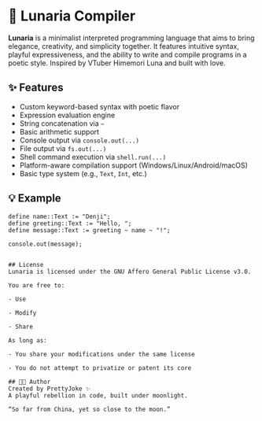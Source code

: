 # 🌙 Lunaria Compiler

**Lunaria** is a minimalist interpreted programming language that aims to bring elegance, creativity, and simplicity together. It features intuitive syntax, playful expressiveness, and the ability to write and compile programs in a poetic style. Inspired by VTuber Himemori Luna and built with love.

## ✨ Features

- Custom keyword-based syntax with poetic flavor
- Expression evaluation engine
- String concatenation via `~`
- Basic arithmetic support
- Console output via `console.out(...)`
- File output via `fs.out(...)`
- Shell command execution via `shell.run(...)`
- Platform-aware compilation support (Windows/Linux/Android/macOS)
- Basic type system (e.g., `Text`, `Int`, etc.)

## 💡 Example

```lunaria
define name::Text := "Denji";
define greeting::Text := "Hello, ";
define message::Text := greeting ~ name ~ "!";

console.out(message);


## License
Lunaria is licensed under the GNU Affero General Public License v3.0.

You are free to:

- Use

- Modify

- Share

As long as:

- You share your modifications under the same license

- You do not attempt to privatize or patent its core

## 🧑‍🎤 Author
Created by PrettyJoke ✨
A playful rebellion in code, built under moonlight.

“So far from China, yet so close to the moon.”
